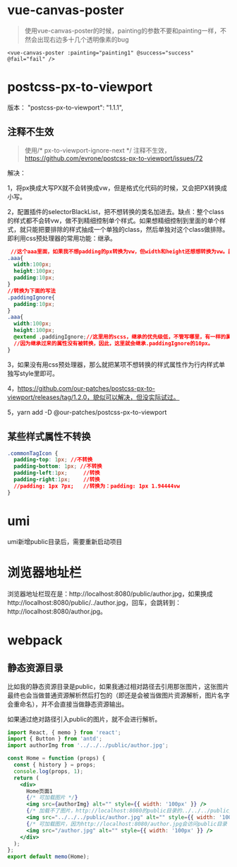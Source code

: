 # vue-canvas-poster

> 使用vue-canvas-poster的时候，painting的参数不要和painting一样，不然会出现右边多十几个透明像素的bug

```vue
<vue-canvas-poster :painting="painting1" @success="success" @fail="fail" />
```

# postcss-px-to-viewport

版本： "postcss-px-to-viewport": "1.1.1",

## 注释不生效

> 使用/* px-to-viewport-ignore-next */ 注释不生效，https://github.com/evrone/postcss-px-to-viewport/issues/72

解决：

1，将px换成大写PX就不会转换成vw，但是格式化代码的时候，又会把PX转换成小写。

2，配置插件的selectorBlackList，把不想转换的类名加进去。缺点：整个class的样式都不会转vw，做不到精细控制单个样式。如果想精细控制到里面的单个样式，就只能把要排除的样式抽成一个单独的class，然后单独对这个class做排除。即利用css预处理器的常用功能：继承。

```css
 //这个aaa里面，如果我不想padding的px转换为vw，但width和height还想想转换为vw。就只能抽出来了
.aaa{
  width:100px;
  height:100px;
  padding:10px;
}
//转换为下面的写法
.paddingIgnore{
  padding:10px;
}
.aaa{
  width:100px;
  height:100px;
  @extend .paddingIgnore;//这里用的scss，继承的优先级低，不管写哪里，有一样的属性都会被覆盖掉。
  //因为继承过来的属性没有被转换，因此，这里就会继承.paddingIgnore的10px。
}
```

3，如果没有用css预处理器，那么就把某项不想转换的样式属性作为行内样式单独写style里即可。

4，https://github.com/our-patches/postcss-px-to-viewport/releases/tag/1.2.0，貌似可以解决，但没实际试过。

5，yarn add -D @our-patches/postcss-px-to-viewport

## 某些样式属性不转换

```css
.commonTagIcon {
  padding-top: 1px;	//不转换
  padding-bottom: 1px; //不转换
  padding-left:1px;		//转换
  padding-right:1px;	//转换
  //padding: 1px 7px;	//转换为：padding: 1px 1.94444vw
}
```

# umi

umi新增public目录后，需要重新启动项目

# 浏览器地址栏

浏览器地址栏现在是：http://localhost:8080/public/author.jpg，如果换成http://localhost:8080/public/../author.jpg，回车，会跳转到：http://localhost:8080/author.jpg。

# webpack

## 静态资源目录

比如我的静态资源目录是public，如果我通过相对路径去引用那张图片，这张图片最终也会当做普通资源解析然后打包的（即还是会被当做图片资源解析，图片名字会重命名），并不会直接当做静态资源输出。

如果通过绝对路径引入public的图片，就不会进行解析。

```jsx
import React, { memo } from 'react';
import { Button } from 'antd';
import authorImg from '../../../public/author.jpg';

const Home = function (props) {
  const { history } = props;
  console.log(props, 1);
  return (
    <div>
      Home页面1
      {/* 可加载图片 */}
      <img src={authorImg} alt="" style={{ width: '100px' }} />
      {/* 加载不了图片，http://localhost:8080的public目录的../../../public/author.jpg里面没有找到图片 */}
      <img src="../../../public/author.jpg" alt="" style={{ width: '100px' }} />
      {/* 可加载图片，因为http://localhost:8080/author.jpg会访问public目录 */}
      <img src="/author.jpg" alt="" style={{ width: '100px' }} />
    </div>
  );
};
export default memo(Home);

```

